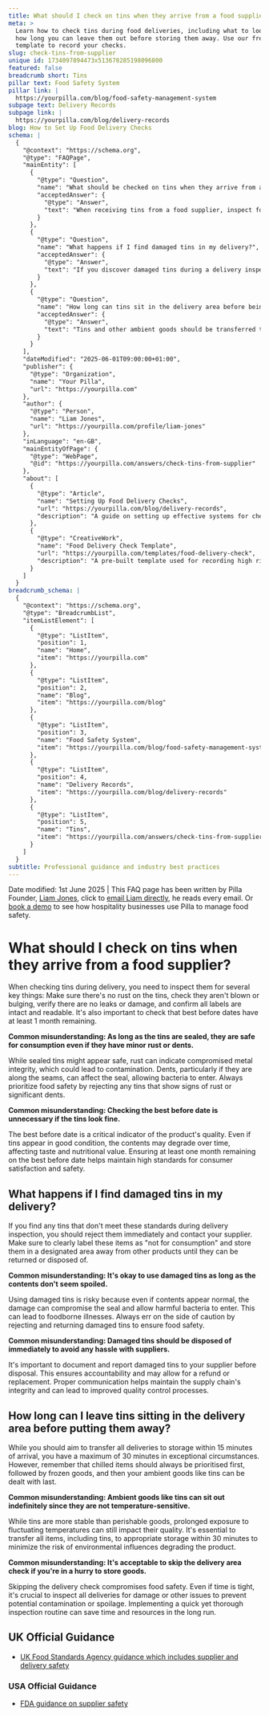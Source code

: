 ```yaml
---
title: What should I check on tins when they arrive from a food supplier?
meta: >
  Learn how to check tins during food deliveries, including what to look for and
  how long you can leave them out before storing them away. Use our free
  template to record your checks.
slug: check-tins-from-supplier
unique id: 1734097894473x513678285198096800
featured: false
breadcrumb short: Tins
pillar text: Food Safety System
pillar link: |
  https://yourpilla.com/blog/food-safety-management-system
subpage text: Delivery Records
subpage link: |
  https://yourpilla.com/blog/delivery-records
blog: How to Set Up Food Delivery Checks
schema: |
  {
    "@context": "https://schema.org",
    "@type": "FAQPage",
    "mainEntity": [
      {
        "@type": "Question",
        "name": "What should be checked on tins when they arrive from a food supplier?",
        "acceptedAnswer": {
          "@type": "Answer",
          "text": "When receiving tins from a food supplier, inspect for these key points: (1) Ensure there is no rust on the tins, as it may indicate compromised metal integrity. (2) Check that the tins are not blown or bulging, which could imply internal pressure potentially from bacterial contamination. (3) Verify there are no leaks or damage to the tins. (4) Confirm all labels are intact and readable, ensuring the best before dates have at least 1 month remaining. Always prioritise food safety by rejecting any tins that show signs of rust or significant dents."
        }
      },
      {
        "@type": "Question",
        "name": "What happens if I find damaged tins in my delivery?",
        "acceptedAnswer": {
          "@type": "Answer",
          "text": "If you discover damaged tins during a delivery inspection, immediately reject them and contact your supplier. Clearly label these items as 'not for consumption' and store them in a designated area away from other products until they can be returned or properly disposed of. Proper documentation and communication with your supplier are essential for accountability and potential refunds or replacements."
        }
      },
      {
        "@type": "Question",
        "name": "How long can tins sit in the delivery area before being put away?",
        "acceptedAnswer": {
          "@type": "Answer",
          "text": "Tins and other ambient goods should be transferred to storage within 15 minutes of delivery, with a maximum allowable time of 30 minutes in exceptional circumstances. Prioritising chilled and frozen items first is crucial, but ambient items like tins should also be stored promptly to minimise risks from environmental changes affecting product quality."
        }
      }
    ],
    "dateModified": "2025-06-01T09:00:00+01:00",
    "publisher": {
      "@type": "Organization",
      "name": "Your Pilla",
      "url": "https://yourpilla.com"
    },
    "author": {
      "@type": "Person",
      "name": "Liam Jones",
      "url": "https://yourpilla.com/profile/liam-jones"
    },
    "inLanguage": "en-GB",
    "mainEntityOfPage": {
      "@type": "WebPage",
      "@id": "https://yourpilla.com/answers/check-tins-from-supplier"
    },
    "about": [
      {
        "@type": "Article",
        "name": "Setting Up Food Delivery Checks",
        "url": "https://yourpilla.com/blog/delivery-records",
        "description": "A guide on setting up effective systems for checking food deliveries to ensure quality and safety."
      },
      {
        "@type": "CreativeWork",
        "name": "Food Delivery Check Template",
        "url": "https://yourpilla.com/templates/food-delivery-check",
        "description": "A pre-built template used for recording high risk deliveries and any issues, ensuring compliance and safety in food deliveries."
      }
    ]
  }
breadcrumb_schema: |
  {
    "@context": "https://schema.org",
    "@type": "BreadcrumbList",
    "itemListElement": [
      {
        "@type": "ListItem",
        "position": 1,
        "name": "Home",
        "item": "https://yourpilla.com"
      },
      {
        "@type": "ListItem",
        "position": 2,
        "name": "Blog",
        "item": "https://yourpilla.com/blog"
      },
      {
        "@type": "ListItem",
        "position": 3,
        "name": "Food Safety System",
        "item": "https://yourpilla.com/blog/food-safety-management-system"
      },
      {
        "@type": "ListItem",
        "position": 4,
        "name": "Delivery Records",
        "item": "https://yourpilla.com/blog/delivery-records"
      },
      {
        "@type": "ListItem",
        "position": 5,
        "name": "Tins",
        "item": "https://yourpilla.com/answers/check-tins-from-supplier"
      }
    ]
  }
subtitle: Professional guidance and industry best practices
---
```


Date modified: 1st June 2025 | This FAQ page has been written by Pilla Founder, [Liam Jones](https://yourpilla.com/profile/liam-jones), click to [email Liam directly](https://mailto:liam@yourpilla.com/), he reads every email. Or [book a demo](https://calendly.com/pilla/demo) to see how hospitality businesses use Pilla to manage food safety.

# What should I check on tins when they arrive from a food supplier?

When checking tins during delivery, you need to inspect them for several key things: Make sure there's no rust on the tins, check they aren't blown or bulging, verify there are no leaks or damage, and confirm all labels are intact and readable. It's also important to check that best before dates have at least 1 month remaining.

**Common misunderstanding: As long as the tins are sealed, they are safe for consumption even if they have minor rust or dents.**

While sealed tins might appear safe, rust can indicate compromised metal integrity, which could lead to contamination. Dents, particularly if they are along the seams, can affect the seal, allowing bacteria to enter. Always prioritize food safety by rejecting any tins that show signs of rust or significant dents.

**Common misunderstanding: Checking the best before date is unnecessary if the tins look fine.**

The best before date is a critical indicator of the product's quality. Even if tins appear in good condition, the contents may degrade over time, affecting taste and nutritional value. Ensuring at least one month remaining on the best before date helps maintain high standards for consumer satisfaction and safety.

## What happens if I find damaged tins in my delivery?

If you find any tins that don't meet these standards during delivery inspection, you should reject them immediately and contact your supplier. Make sure to clearly label these items as "not for consumption" and store them in a designated area away from other products until they can be returned or disposed of.

**Common misunderstanding: It's okay to use damaged tins as long as the contents don't seem spoiled.**

Using damaged tins is risky because even if contents appear normal, the damage can compromise the seal and allow harmful bacteria to enter. This can lead to foodborne illnesses. Always err on the side of caution by rejecting and returning damaged tins to ensure food safety.

**Common misunderstanding: Damaged tins should be disposed of immediately to avoid any hassle with suppliers.**

It's important to document and report damaged tins to your supplier before disposal. This ensures accountability and may allow for a refund or replacement. Proper communication helps maintain the supply chain's integrity and can lead to improved quality control processes.

## How long can I leave tins sitting in the delivery area before putting them away?

While you should aim to transfer all deliveries to storage within 15 minutes of arrival, you have a maximum of 30 minutes in exceptional circumstances. However, remember that chilled items should always be prioritised first, followed by frozen goods, and then your ambient goods like tins can be dealt with last.

**Common misunderstanding: Ambient goods like tins can sit out indefinitely since they are not temperature-sensitive.**

While tins are more stable than perishable goods, prolonged exposure to fluctuating temperatures can still impact their quality. It's essential to transfer all items, including tins, to appropriate storage within 30 minutes to minimize the risk of environmental influences degrading the product.

**Common misunderstanding: It's acceptable to skip the delivery area check if you're in a hurry to store goods.**

Skipping the delivery check compromises food safety. Even if time is tight, it's crucial to inspect all deliveries for damage or other issues to prevent potential contamination or spoilage. Implementing a quick yet thorough inspection routine can save time and resources in the long run.

## UK Official Guidance

-   [UK Food Standards Agency guidance which includes supplier and delivery safety](https://www.food.gov.uk/business-guidance/managing-food-safety)

### USA Official Guidance

-   [FDA guidance on supplier safety](https://www.fda.gov/food/importing-food-products-united-states/industry-resources-third-party-audit-standards-and-fsma-supplier-verification-requirements)
